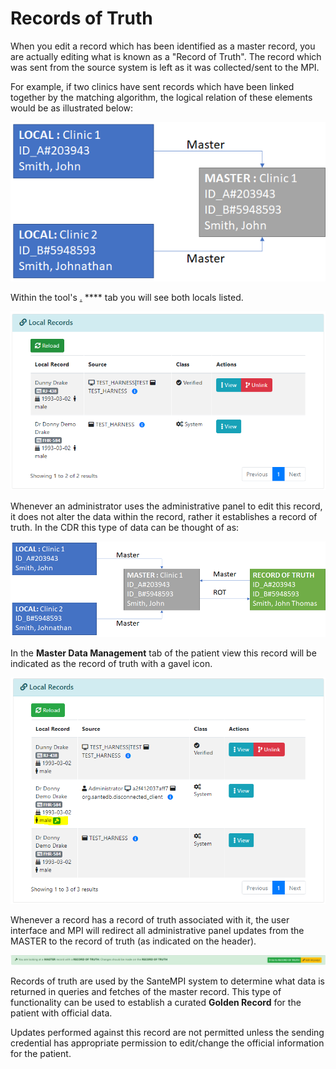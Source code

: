 # Records of Truth

When you edit a record which has been identified as a master record, you are actually editing what is known as a "Record of Truth". The record which was sent from the source system is left as it was collected/sent to the MPI.&#x20;

For example, if two clinics have sent records which have been linked together by the matching algorithm, the logical relation of these elements would be as illustrated below:

![](<../../../../.gitbook/assets/image (23).png>)

Within the tool's [.](./ "mention") **** tab you will see both locals listed.

![](<../../../../.gitbook/assets/image (428) (1).png>)

Whenever an administrator uses the administrative panel to edit this record, it does not alter the data within the record, rather it establishes a record of truth. In the CDR this type of data can be thought of as:

![](<../../../../.gitbook/assets/image (137).png>)

In the **Master Data Management** tab of the patient view this record will be indicated as the record of truth with a gavel icon.

![](<../../../../.gitbook/assets/image (432) (1) (1).png>)

Whenever a record has a record of truth associated with it, the user interface and MPI will redirect all administrative panel updates from the MASTER to the record of truth (as indicated on the header).

![](<../../../../.gitbook/assets/image (434) (1).png>)

Records of truth are used by the SanteMPI system to determine what data is returned in queries and fetches of the master record. This type of functionality can be used to establish a curated **Golden Record** for the patient with official data.

Updates performed against this record are not permitted unless the sending credential has appropriate permission to edit/change the official information for the patient.
